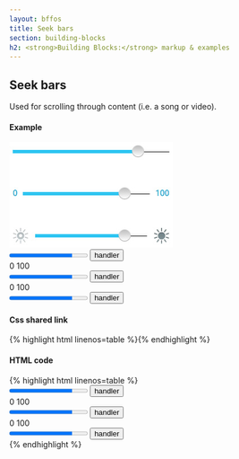 ```yaml
---
layout: bffos
title: Seek bars
section: building-blocks
h2: <strong>Building Blocks:</strong> markup & examples
---
```


## Seek bars

Used for scrolling through content (i.e. a song or video).

<div>
  <h4>Example</h4>
  <section class="example">
    <img src="../images/BB/seekbars.jpg" alt="Seek bars (Image replacing code)"/>
    <article class="seekbars frame">
      <section role="region">
        <div role="slider" aria-valuemin="0" aria-valuenow="80" aria-valuemax="100" aria-valuetext="slider description">
          <div>
            <progress value="80" max="100"></progress>
            <button>handler</button>
          </div>
        </div>
      </section>
      <section role="region">
        <div role="slider" aria-valuemin="0" aria-valuenow="80" aria-valuemax="100" aria-valuetext="slider description">
          <label>0</label>
          <label>100</label>
          <div>
            <progress value="80" max="100"></progress>
            <button>handler</button>
          </div>
        </div>
      </section>
      <section role="region">
        <div role="slider" aria-valuemin="0" aria-valuenow="80" aria-valuemax="100" aria-valuetext="slider description">
          <label class="icon">0</label>
          <label class="icon">100</label>
          <div>
            <progress value="80" max="100"></progress>
            <button>handler</button>
          </div>
        </div>
      </section>
    </article>
  </section>

  <h4>Css shared link</h4>
  {% highlight html linenos=table %}<link rel="stylesheet" type="text/css" href="shared/style_unstable/seekbars.css">{% endhighlight %}

  <h4>HTML code</h4>
  {% highlight html linenos=table %}<section role="region">
  <div role="slider" aria-valuemin="0" aria-valuenow="80" aria-valuemax="100" aria-valuetext="slider description">
    <div>
      <progress value="80" max="100"></progress>
      <button>handler</button>
    </div>
  </div>
</section>
<section role="region">
  <div role="slider" aria-valuemin="0" aria-valuenow="80" aria-valuemax="100" aria-valuetext="slider description">
    <label>0</label>
    <label>100</label>
    <div>
      <progress value="80" max="100"></progress>
      <button>handler</button>
    </div>
  </div>
</section>
<section role="region">
  <div role="slider" aria-valuemin="0" aria-valuenow="80" aria-valuemax="100" aria-valuetext="slider description">
    <label class="icon">0</label>
    <label class="icon">100</label>
    <div>
      <progress value="80" max="100"></progress>
      <button>handler</button>
    </div>
  </div>
</section>{% endhighlight %}
</div>